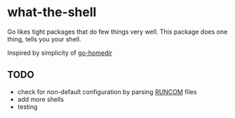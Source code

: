 # what-the-shell
Go likes tight packages that do few things very well. This package does one thing, tells you your shell.

Inspired by simplicity of [go-homedir](https://github.com/mitchellh/go-homedir)

## TODO
- check for non-default configuration by parsing [RUNCOM](https://en.wikipedia.org/wiki/Run_commands) files
- add more shells
- testing
